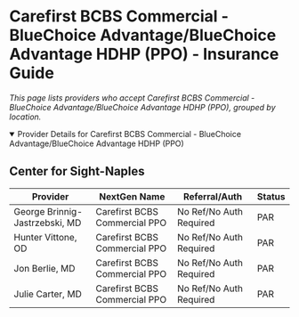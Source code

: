# Carefirst BCBS Commercial - BlueChoice Advantage/BlueChoice Advantage HDHP (PPO) - Insurance Guide

*This page lists providers who accept Carefirst BCBS Commercial - BlueChoice Advantage/BlueChoice Advantage HDHP (PPO), grouped by location.*

<details open><summary>Provider Details for Carefirst BCBS Commercial - BlueChoice Advantage/BlueChoice Advantage HDHP (PPO)</summary>

## Center for Sight-Naples

| Provider | NextGen Name | Referral/Auth | Status |
|----------|-------------|--------------|--------|
| George Brinnig-Jastrzebski, MD | Carefirst BCBS Commercial PPO | No Ref/No Auth Required | PAR |
| Hunter Vittone, OD | Carefirst BCBS Commercial PPO | No Ref/No Auth Required | PAR |
| Jon Berlie, MD | Carefirst BCBS Commercial PPO | No Ref/No Auth Required | PAR |
| Julie Carter, MD | Carefirst BCBS Commercial PPO | No Ref/No Auth Required | PAR |

</details>

